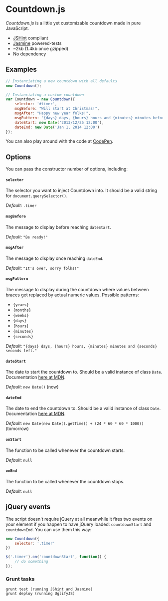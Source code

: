 Countdown.js
============

*Countdown.js* is a little yet customizable countdown made in pure JavaScript.

* [JSHint](http://www.jshint.com/) compliant 
* [Jasmine](http://pivotal.github.io/jasmine/) powered-tests
* ~2kb (1.4kb once gzipped)
* No dependency

## Examples

```javascript
// Instanciating a new countdown with all defaults
new Countdown();

// Instanciating a custom countdown
var Countdown = new Countdown({
    selector: '#timer',
    msgBefore: "Will start at Christmas!",
    msgAfter: "Happy new year folks!",
    msgPattern: "{days} days, {hours} hours and {minutes} minutes before new year!",
    dateStart: new Date('2013/12/25 12:00'),
    dateEnd: new Date('Jan 1, 2014 12:00')
});
```

You can also play around with the code at [CodePen](http://codepen.io/HugoGiraudel/pen/vCyJq).

## Options

You can pass the constructor number of options, including:

#### `selector`

The selector you want to inject Countdown into. It should be a valid string for `document.querySelector()`.

*Default*: `.timer`

#### `msgBefore`

The message to display before reaching `dateStart`.

*Default*: `"Be ready!"`

#### `msgAfter`

The message to display once reaching `dateEnd`.

*Default*: `"It's over, sorry folks!"`

#### `msgPattern`

The message to display during the countdown where values between braces get replaced by actual numeric values.
Possible patterns:

* `{years}`
* `{months}`
* `{weeks}`
* `{days}`
* `{hours}`
* `{minutes}`
* `{seconds}`

*Default*: `"{days} days, {hours} hours, {minutes} minutes and {seconds} seconds left."`

#### `dateStart`

The date to start the countdown to. Should be a valid instance of class `Date`. Documentation [here at MDN](https://developer.mozilla.org/en-US/docs/Web/JavaScript/Reference/Global_Objects/Date).

*Default*: `new Date()` (now)

#### `dateEnd`

The date to end the countdown to. Should be a valid instance of class `Date`. Documentation [here at MDN](https://developer.mozilla.org/en-US/docs/Web/JavaScript/Reference/Global_Objects/Date).

*Default*: `new Date(new Date().getTime() + (24 * 60 * 60 * 1000))` (tomorrow)

#### `onStart`

The function to be called whenever the countdown starts.

*Default*: `null`

#### `onEnd`

The function to be called whenever the countdown stops.

*Default*: `null`

## jQuery events

The script doesn't require jQuery at all meanwhile it fires two events on your element if you happen to have jQuery loaded: `countdownStart` and `countdownEnd`. You can use them this way:

``` javascript
new Countdown({
    selector: '.timer'
})

$('.timer').on('countdownStart', function() {
    // do something
});
```

### Grunt tasks

```
grunt test (running JShint and Jasmine)
grunt deploy (running UglifyJS)
```